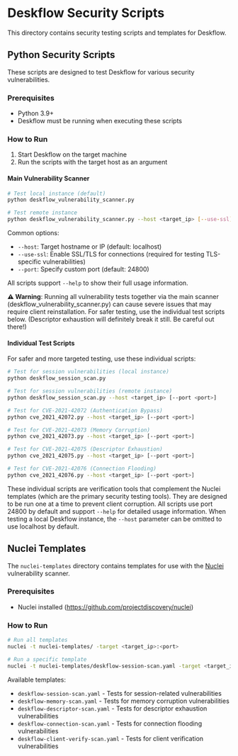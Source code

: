 # Deskflow Security Scripts

This directory contains security testing scripts and templates for Deskflow.

## Python Security Scripts

These scripts are designed to test Deskflow for various security vulnerabilities.

### Prerequisites

- Python 3.9+
- Deskflow must be running when executing these scripts

### How to Run

1. Start Deskflow on the target machine
2. Run the scripts with the target host as an argument

#### Main Vulnerability Scanner

```bash
# Test local instance (default)
python deskflow_vulnerability_scanner.py

# Test remote instance
python deskflow_vulnerability_scanner.py --host <target_ip> [--use-ssl] [--port <port>]
```

Common options:
- `--host`: Target hostname or IP (default: localhost)
- `--use-ssl`: Enable SSL/TLS for connections (required for testing TLS-specific vulnerabilities)
- `--port`: Specify custom port (default: 24800)

All scripts support `--help` to show their full usage information.

**⚠️ Warning**: Running all vulnerability tests together via the main scanner (deskflow_vulnerability_scanner.py) can cause severe issues that may require client reinstallation. For safer testing, use the individual test scripts below. (Descriptor exhaustion will definitely break it still. Be careful out there!)

#### Individual Test Scripts

For safer and more targeted testing, use these individual scripts:

```bash
# Test for session vulnerabilities (local instance)
python deskflow_session_scan.py

# Test for session vulnerabilities (remote instance)
python deskflow_session_scan.py --host <target_ip> [--port <port>]

# Test for CVE-2021-42072 (Authentication Bypass)
python cve_2021_42072.py --host <target_ip> [--port <port>]

# Test for CVE-2021-42073 (Memory Corruption)
python cve_2021_42073.py --host <target_ip> [--port <port>]

# Test for CVE-2021-42075 (Descriptor Exhaustion)
python cve_2021_42075.py --host <target_ip> [--port <port>]

# Test for CVE-2021-42076 (Connection Flooding)
python cve_2021_42076.py --host <target_ip> [--port <port>]
```

These individual scripts are verification tools that complement the Nuclei templates (which are the primary security testing tools). They are designed to be run one at a time to prevent client corruption. All scripts use port 24800 by default and support `--help` for detailed usage information. When testing a local Deskflow instance, the `--host` parameter can be omitted to use localhost by default.

## Nuclei Templates

The `nuclei-templates` directory contains templates for use with the [Nuclei](https://github.com/projectdiscovery/nuclei) vulnerability scanner.

### Prerequisites

- Nuclei installed (https://github.com/projectdiscovery/nuclei)

### How to Run

```bash
# Run all templates
nuclei -t nuclei-templates/ -target <target_ip>:<port>

# Run a specific template
nuclei -t nuclei-templates/deskflow-session-scan.yaml -target <target_ip>:<port>
```

Available templates:
- `deskflow-session-scan.yaml` - Tests for session-related vulnerabilities
- `deskflow-memory-scan.yaml` - Tests for memory corruption vulnerabilities
- `deskflow-descriptor-scan.yaml` - Tests for descriptor exhaustion vulnerabilities
- `deskflow-connection-scan.yaml` - Tests for connection flooding vulnerabilities
- `deskflow-client-verify-scan.yaml` - Tests for client verification vulnerabilities 
